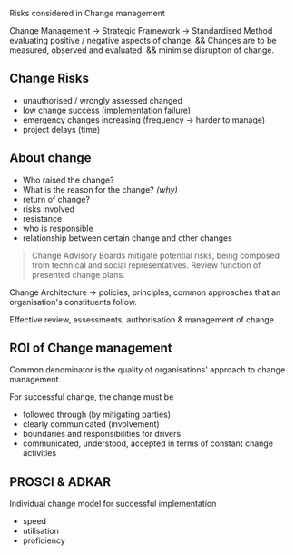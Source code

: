 Risks considered in Change management

Change Management -> Strategic Framework -> Standardised Method evaluating
positive / negative aspects of change. && Changes are to be measured, observed
and evaluated. && minimise disruption of change. 

## Change Risks

- unauthorised / wrongly assessed changed 
- low change success (implementation failure)
- emergency changes increasing (frequency -> harder to manage)
- project delays (time)

## About change

- Who raised the change?
- What is the reason for the change? *(why)*
- return of change?
- risks involved
- resistance
- who is responsible 
- relationship between certain change and other changes

> Change Advisory Boards mitigate potential risks, being composed from technical
> and social representatives. Review function of presented change plans.

Change Architecture -> policies, principles, common approaches that an
organisation's constituents follow. 

Effective review, assessments, authorisation & management of change.

## ROI of Change management

Common denominator is the quality of organisations' approach to change
management.

For successful change, the change must be 

- followed through (by mitigating parties)
- clearly communicated (involvement)
- boundaries and responsibilities for drivers
- communicated, understood, accepted in terms of constant change activities

## PROSCI & ADKAR

Individual change model for successful implementation

- speed
- utilisation
- proficiency


